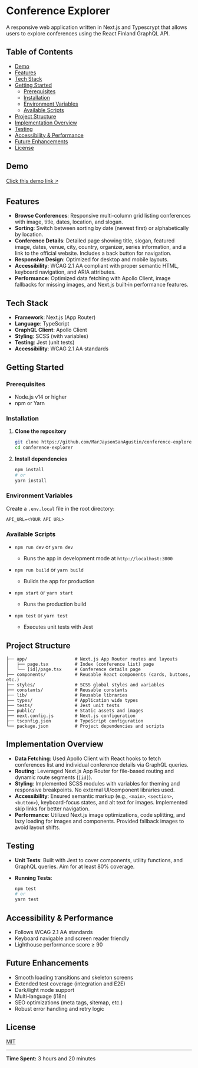 # Conference Explorer

A responsive web application written in Next.js and Typescrypt that allows users to explore conferences using the React Finland GraphQL API.

## Table of Contents

- [Demo](#demo)
- [Features](#features)
- [Tech Stack](#tech-stack)
- [Getting Started](#getting-started)
  - [Prerequisites](#prerequisites)
  - [Installation](#installation)
  - [Environment Variables](#environment-variables)
  - [Available Scripts](#available-scripts)
- [Project Structure](#project-structure)
- [Implementation Overview](#implementation-overview)
- [Testing](#testing)
- [Accessibility & Performance](#accessibility--performance)
- [Future Enhancements](#future-enhancements)
- [License](#license)

## Demo

[Click this demo link 🡥](https://conference-explorer.vercel.app/)

## Features

- **Browse Conferences**: Responsive multi-column grid listing conferences with image, title, dates, location, and slogan.
- **Sorting**: Switch between sorting by date (newest first) or alphabetically by location.
- **Conference Details**: Detailed page showing title, slogan, featured image, dates, venue, city, country, organizer, series information, and a link to the official website. Includes a back button for navigation.
- **Responsive Design**: Optimized for desktop and mobile layouts.
- **Accessibility**: WCAG 2.1 AA compliant with proper semantic HTML, keyboard navigation, and ARIA attributes.
- **Performance**: Optimized data fetching with Apollo Client, image fallbacks for missing images, and Next.js built‑in performance features.

## Tech Stack

- **Framework**: Next.js (App Router)
- **Language**: TypeScript
- **GraphQL Client**: Apollo Client
- **Styling**: SCSS (with variables)
- **Testing**: Jest (unit tests)
- **Accessibility**: WCAG 2.1 AA standards

## Getting Started

### Prerequisites

- Node.js v14 or higher
- npm or Yarn

### Installation

1. **Clone the repository**

   ```bash
   git clone https://github.com/MarJaysonSanAgustin/conference-explorer.git
   cd conference-explorer
   ```

2. **Install dependencies**

   ```bash
   npm install
   # or
   yarn install
   ```

### Environment Variables

Create a `.env.local` file in the root directory:

```env
API_URL=<YOUR API URL>
```

### Available Scripts

- `npm run dev` or `yarn dev`

  - Runs the app in development mode at `http://localhost:3000`

- `npm run build` or `yarn build`

  - Builds the app for production

- `npm start` or `yarn start`

  - Runs the production build

- `npm test` or `yarn test`

  - Executes unit tests with Jest

## Project Structure

```
├── app/                  # Next.js App Router routes and layouts
│   ├── page.tsx          # Index (conference list) page
│   └── [id]/page.tsx     # Conference details page
├── components/           # Reusable React components (cards, buttons, etc.)
├── styles/               # SCSS global styles and variables
├── constants/            # Reusable constants
├── lib/                  # Reusable libraries
├── types/                # Application wide types
├── tests/                # Jest unit tests
├── public/               # Static assets and images
├── next.config.js        # Next.js configuration
├── tsconfig.json         # TypeScript configuration
└── package.json          # Project dependencies and scripts
```

## Implementation Overview

- **Data Fetching**: Used Apollo Client with React hooks to fetch conferences list and individual conference details via GraphQL queries.
- **Routing**: Leveraged Next.js App Router for file-based routing and dynamic route segments (`[id]`).
- **Styling**: Implemented SCSS modules with variables for theming and responsive breakpoints. No external UI/component libraries used.
- **Accessibility**: Ensured semantic markup (e.g., `<main>`, `<section>`, `<button>`), keyboard-focus states, and alt text for images. Implemented skip links for better navigation.
- **Performance**: Utilized Next.js image optimizations, code splitting, and lazy loading for images and components. Provided fallback images to avoid layout shifts.

## Testing

- **Unit Tests**: Built with Jest to cover components, utility functions, and GraphQL queries. Aim for at least 80% coverage.
- **Running Tests**:

  ```bash
  npm test
  # or
  yarn test
  ```

## Accessibility & Performance

- Follows WCAG 2.1 AA standards
- Keyboard navigable and screen reader friendly
- Lighthouse performance score ≥ 90

## Future Enhancements

- Smooth loading transitions and skeleton screens
- Extended test coverage (integration and E2E)
- Dark/light mode support
- Multi-language (i18n)
- SEO optimizations (meta tags, sitemap, etc.)
- Robust error handling and retry logic

## License

[MIT](LICENSE)

---

**Time Spent:** 3 hours and 20 minutes
